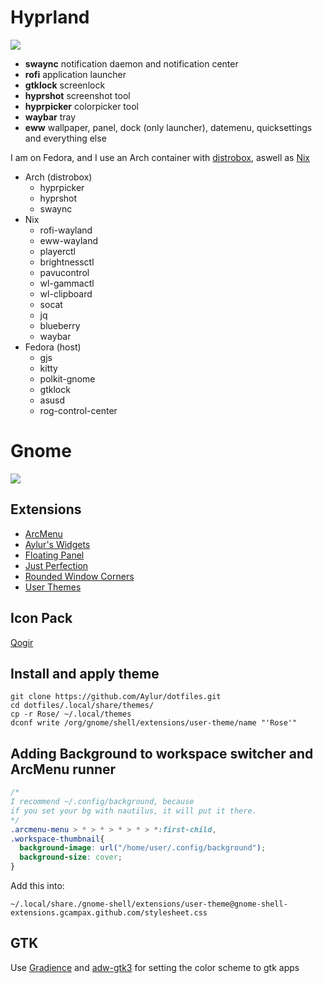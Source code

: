 # Hyprland

<img src="https://github.com/Aylur/dotfiles/blob/main/assets/hyprland.png">

- **swaync** notification daemon and notification center
- **rofi** application launcher
- **gtklock** screenlock
- **hyprshot** screenshot tool
- **hyprpicker** colorpicker tool 
- **waybar** tray
- **eww** wallpaper, panel, dock (only launcher), datemenu, quicksettings and everything else

I am on Fedora, and I use an Arch container with [distrobox](https://github.com/89luca89/distrobox), aswell as [Nix](https://nixos.org/download.html)
- Arch (distrobox)
  - hyprpicker
  - hyprshot
  - swaync
- Nix
  - rofi-wayland
  - eww-wayland
  - playerctl
  - brightnessctl
  - pavucontrol
  - wl-gammactl
  - wl-clipboard
  - socat
  - jq
  - blueberry
  - waybar
- Fedora (host)
  - gjs
  - kitty
  - polkit-gnome
  - gtklock
  - asusd
  - rog-control-center

# Gnome

<img src="https://github.com/Aylur/dotfiles/blob/main/assets/rose.png">

## Extensions
- [ArcMenu](https://extensions.gnome.org/extension/3628/arcmenu/)
- [Aylur's Widgets](https://extensions.gnome.org/extension/5338/aylurs-widgets/)
- [Floating Panel](https://extensions.gnome.org/extension/5514/floating-panel/)
- [Just Perfection](https://extensions.gnome.org/extension/3843/just-perfection/)
- [Rounded Window Corners](https://extensions.gnome.org/extension/5237/rounded-window-corners/)
- [User Themes](https://extensions.gnome.org/extension/19/user-themes/)

## Icon Pack

[Qogir](https://github.com/vinceliuice/Qogir-icon-theme)

## Install and apply theme

```
git clone https://github.com/Aylur/dotfiles.git
cd dotfiles/.local/share/themes/
cp -r Rose/ ~/.local/themes
dconf write /org/gnome/shell/extensions/user-theme/name "'Rose'"
```

## Adding Background to workspace switcher and ArcMenu runner

```css
/*
I recommend ~/.config/background, because
if you set your bg with nautilus, it will put it there.
*/
.arcmenu-menu > * > * > * > * > *:first-child,
.workspace-thumbnail{
  background-image: url("/home/user/.config/background");
  background-size: cover;
}
```
Add this into:

`~/.local/share./gnome-shell/extensions/user-theme@gnome-shell-extensions.gcampax.github.com/stylesheet.css`

## GTK

Use [Gradience](https://flathub.org/apps/details/com.github.GradienceTeam.Gradience) and [adw-gtk3](https://github.com/lassekongo83/adw-gtk3) for setting the color scheme to gtk apps
